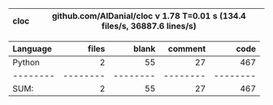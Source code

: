 cloc|github.com/AlDanial/cloc v 1.78  T=0.01 s (134.4 files/s, 36887.6 lines/s)
--- | ---

Language|files|blank|comment|code
:-------|-------:|-------:|-------:|-------:
Python|2|55|27|467
--------|--------|--------|--------|--------
SUM:|2|55|27|467
